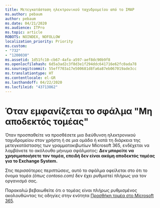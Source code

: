 ```yaml
---
title: Μετεγκατάσταση ηλεκτρονικού ταχυδρομείου από το IMAP
ms.author: pebaum
author: pebaum
ms.date: 04/21/2020
ms.audience: ITPro
ms.topic: article
ROBOTS: NOINDEX, NOFOLLOW
localization_priority: Priority
ms.custom:
- "732"
- "1200030"
ms.assetid: 1d51fc10-cb67-4afa-a597-aef8dc90b9f8
ms.openlocfilehash: 6d5a3ad2c3f8d3e1f294ddc641716e62fc0ada78
ms.sourcegitcommit: 55eff703a17e500681d8fa6a87eb067019ade3cc
ms.translationtype: HT
ms.contentlocale: el-GR
ms.lasthandoff: 04/22/2020
ms.locfileid: "43713862"
---
```

# <a name="when-you-get-a-not-an-accepted-domain-error"></a>Όταν εμφανίζεται το σφάλμα "Μη αποδεκτός τομέας"

Όταν προσπαθείτε να προσθέσετε μια διεύθυνση ηλεκτρονικού ταχυδρομείου στον χρήστη ή σε μια ομάδα ή κατά τη διάρκεια της μετεγκατάστασης των γραμματοκιβωτίων Microsoft 365, ενδέχεται να λαμβάνετε το ακόλουθο μήνυμα σφάλματος: **Δεν μπορείτε να χρησιμοποιήσετε τον τομέα, επειδή δεν είναι ακόμη αποδεκτός τομέας για το Exchange System.**
  
Στις περισσότερες περιπτώσεις, αυτό το σφάλμα οφείλεται στο ότι το όνομα τομέα *(όπως contoso.com)*  δεν έχει ρυθμιστεί πλήρως για τον οργανισμό σας.
  
Παρακαλώ βεβαιωθείτε ότι ο τομέας είναι πλήρως ρυθμισμένος ακολουθώντας τις οδηγίες στην ενότητα [Προσθήκη τομέα στο Microsoft 365](https://docs.microsoft.com/office365/admin/setup/add-domain).
  